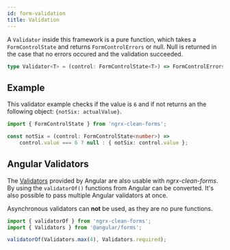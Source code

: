 ```yaml
---
id: form-validation
title: Validation
---
```


A `Validator` inside this framework is a pure function, which takes a `FormControlState` and returns `FormControlErrors` or null. Null is returned in the case that no errors occured and the validation succeeded.

```ts
type Validator<T> = (control: FormControlState<T>) => FormControlErrors | null;
```

## Example

This validator example checks if the value is `6` and if not returns an the following object: `{notSix: actualValue}`.

```ts
import { FormControlState } from 'ngrx-clean-forms';

const notSix = (control: FormControlState<number>) =>
    control.value === 6 ? null : { notSix: control.value };
```

## Angular Validators

The [Validators](https://angular.io/api/forms/Validators) provided by Angular are also usable with _ngrx-clean-forms_. By using the `validatorOf()` functions from Angular can be converted. It's also possible to pass multiple Angular validators at once.

Asynchronous validators can **not** be used, as they are no pure functions.

```ts
import { validatorOf } from 'ngrx-clean-forms';
import { Validators } from '@angular/forms';

validatorOf(Validators.max(4), Validators.required);
```
